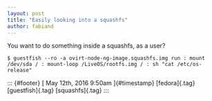```yaml
---
layout: post
title: "Easily looking into a squashfs"
author: fabiand
---
```




You want to do something inside a squashfs, as a user?

    $ guestfish --ro -a ovirt-node-ng-image.squashfs.img run : mount /dev/sda / : mount-loop /LiveOS/rootfs.img / : sh "cat /etc/os-release"

::: {#footer}
[ May 12th, 2016 9:50am ]{#timestamp} [fedora]{.tag} [guestfish]{.tag}
[squashfs]{.tag}
:::
